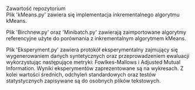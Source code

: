 Zawartość repozytorium    
Plik 'kMeans.py' zawiera się implementacja inkrementalnego algorytmu kMeans.

Plik 'Birchnew.py' oraz 'Minibatch.py' zawierają zaimportowane algorytmy referencyjne użyte do porównania z inkrementalnym algorytmem kMeans.

Plik 'Eksperyment.py' zawiera protokół eksperymentalny zajmujący się wygenerowaniem danych syntetycznych oraz przeprowadzeniem ewaluacji wykorzystując następujące metryki: Fowlkes-Mallows i  Adjusted Mutual Information.
Wyniki eksperymentów zaprezentowane są na wykresach. Z kolei wartości średnich, odchyleń standardowych oraz testów statystycznych zapisywane są do osobnych plików tekstowych.



